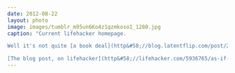 ```yaml
---
date: 2012-08-22
layout: photo
image: images/tumblr_m95un6Ko4z1qzmkoso1_1280.jpg
caption: "Current lifehacker homepage.

Well it's not quite [a book deal](http&#58;//blog.latentflip.com/post/29895405731/reflections-on-rejection) but wow, what an honour.

[The blog post, on lifehacker](http&#58;//lifehacker.com/5936765/as-if-we-are-all-born-perfect)"
---
```


